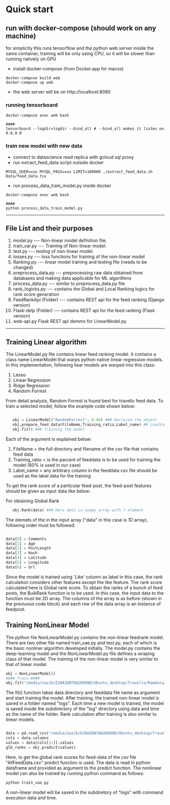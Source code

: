 # Quick start

## run with docker-compose (should work on any machine)

for simplicity this runs tensorflow and the python web server inside the same container, training will be only using CPU, so it will be slower than running natively on GPU

- install docker-compose (from Docker.app for macos)
```
docker-compose build web
docker-compose up web
```
- the web server will be on http://localhost:8080

### running tensorboard
```
docker-compose exec web bash

#### 
tensorboard --logdir=logdir --bind_all # --bind_all makes it listen on 0.0.0.0

```

### train new model with new data

- connect to datascience read replica with gcloud sql proxy
- run extract_feed_data script outside docker
```
MYSQL_USER=xxx MYSQL_PASS=xxx LIMIT=100000 ./extract_feed_data.sh Data/feed_data.tsv
```
- run process_data_train_model.py inside docker
```
docker-compose exec web bash

#### 
python process_data_train_model.py
```

---

## File List and their purposes

1. model.py --- Non-linear model definition file.
2. train_var.py --- Training of Non-linear model.
3. test.py --- testing of non-linear model.
4. losses.py --- loss functions for training of the non-linear model
5. Ranking.py  --- linear model training and testing file (needs to be changed)
6. preprocess_data.py --- preprocessing raw data obtained from databases and making data applicable for ML algorithms
7. process_data.py --- similar to preprocess_data.py file
8. rank_logicks.py --- contains the Global and Local Ranking logics for rank score generation
9. FeedRankApi (Folder) --- contains REST api for the feed ranking (Django version)
10. Flask-delp (Folder) --- contains REST api for the feed ranking (Flask version)
11. web-api.py Flask REST api demmo for LinearModel.py

---

## Training Linear algorithm
 The LinearModel.py file contains linear feed ranking model. It contains a class name LinearModel that warps python native linear regression models. In this implementation, following liear models are warped into this class:

 1. Lesso
 2. Linear Regression
 3. Ridge Regression
 4. Random Forrest

 From detail analysis, Random Forrest is found best for travello feed data. To train a selected model, follow the example code shown below:
 ```python

    obj = LinearModel("RandomForrest", 0.04) ### Declared the object
    obj.prepare_feed_data(FileName,Training_ratio,Label_name) ## Loading and pre-processing feed data file
    obj.fit() ### Training the model
```    
Each of the argument is explained below:

1. FileName = the full directory and filename of the csv file that contains feed data
2. Training_ratio = is the parcent of feeddata is to be used for training the model (80% is used in our case)
3. Label_name = any arbitrary column in the feeddata csv file should be used as the labal data for the training

To get the rank score of a particular feed-post, the feed-post features should be given as input data like below:

For obtaining Global Rank
```python
   obj.Rank(data) ### Here data is numpy array with 7 element 
```
The elemets of the in the input array ("data" in this case is 1D array), following order must be followed:
```python

data[0] = Comments
data[1] = Age
data[2] = PostLength
data[3] = Hash
data[4] = Latitude
data[5] = Longitude
data[6] = Url
```
Since the model is trained using 'Like' column as label in this case, the rank calculation considers other features except the like feature. The rank score calculated here is Global rank score. To obtain the ranks of a bunch of feed posts, the BulkRank function is to be used. In this case, the input data to the function must be 2D array. The columns of the array is as before (shown in the previuous code block) and each row of the data array is an instance of feedpost.    

## Training NonLinear Model
The python file NonLinearModel.py contains the non-linear feedrank model. There are two other file named train_vae.py and test.py, each of which is the basic nonliner algorithm developed initially. The model.py contains the deep-learning model and the NonLinearModel.py file defines a wraping class of that model. The training of the non-linear model is very similar to that of linear model.

```python    
obj = NonLinearModel()
#### Train ####
obj.fit("/media/nazib/E20A2DB70A2D899D/Ubuntu_desktop/Travello/RawData/new_feed_data/","AllFeedData.csv")

```
The fit() function takes data directory and feeddata file name as argument and start training the model. After training, the trained non-linear model is saved in a folder named "logs". Each time a new model is trained, the model is saved inside the subdirectory of the "log" directory using data and time as the name of the folder. Rank calculation after training is also similar to linear models. 
``` python

data = pd.read_csv("/media/nazib/E20A2DB70A2D899D/Ubuntu_desktop/Travello/RawData/new_feed_data/AllFeedData.csv")
cols = data.columns 
values = data[cols[3:]].values
glb_ranks = obj.predict(values)
```
Here, to get the global rank scores for feed-data of the csv file "AllFeedData.csv" predict function is used. The data is read in python dataframe and provided as argument to the predict function.
The nonlinear model can also be trained by running python command as follows:

```python
python train_vae.py
```
A non-linear model will be saved in the subdiretory of "logs" with command execution data and time. 
